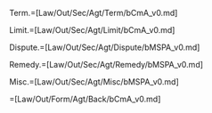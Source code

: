 Term.=[Law/Out/Sec/Agt/Term/bCmA_v0.md]

Limit.=[Law/Out/Sec/Agt/Limit/bCmA_v0.md]

Dispute.=[Law/Out/Sec/Agt/Dispute/bMSPA_v0.md]

Remedy.=[Law/Out/Sec/Agt/Remedy/bMSPA_v0.md]

Misc.=[Law/Out/Sec/Agt/Misc/bMSPA_v0.md]

=[Law/Out/Form/Agt/Back/bCmA_v0.md]